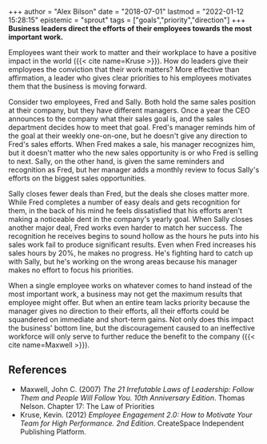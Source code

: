 +++
author = "Alex Bilson"
date = "2018-07-01"
lastmod = "2022-01-12 15:28:15"
epistemic = "sprout"
tags = ["goals","priority","direction"]
+++
**Business leaders direct the efforts of their employees towards the most important work.**

Employees want their work to matter and their workplace to have a positive impact in the world ({{< cite name=Kruse >}}). How do leaders give their employees the conviction that their work matters? More effective than affirmation, a leader who gives clear priorities to his employees motivates them that the business is moving forward.

Consider two employees, Fred and Sally. Both hold the same sales position at their company, but they have different managers. Once a year the CEO announces to the company what their sales goal is, and the sales department decides how to meet that goal. Fred's manager reminds him of the goal at their weekly one-on-one, but he doesn't give any direction to Fred's sales efforts. When Fred makes a sale, his manager recognizes him, but it doesn't matter who the new sales opportunity is or who Fred is selling to next. Sally, on the other hand, is given the same reminders and recognition as Fred, but her manager adds a monthly review to focus Sally's efforts on the biggest sales opportunities.

Sally closes fewer deals than Fred, but the deals she closes matter more. While Fred completes a number of easy deals and gets recognition for them, in the back of his mind he feels dissatisfied that his efforts aren't making a noticeable dent in the company's yearly goal. When Sally closes another major deal, Fred works even harder to match her success. The recognition he receives begins to sound hollow as the hours he puts into his sales work fail to produce significant results. Even when Fred increases his sales hours by 20%, he makes no progress. He's fighting hard to catch up with Sally, but he's working on the wrong areas because his manager makes no effort to focus his priorities.

When a single employee works on whatever comes to hand instead of the most important work, a business may not get the maximum results that employee might offer. But when an entire team lacks priority because the manager gives no direction to their efforts, all their efforts could be squandered on immediate and short-term gains. Not only does this impact the business' bottom line, but the discouragement caused to an ineffective workforce will only serve to further reduce the benefit to the company ({{< cite name=Maxwell >}}).

## References

- Maxwell, John C. (2007) _The 21 Irrefutable Laws of Leadership: Follow Them and People Will Follow You. 10th Anniversary Edition_. Thomas Nelson. Chapter 17: The Law of Priorities
- Kruse, Kevin. (2012) _Employee Engagement 2.0: How to Motivate Your Team for High Performance. 2nd Edition_. CreateSpace Independent Publishing Platform.
